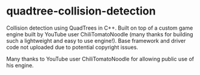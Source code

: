 # quadtree-collision-detection
Collision detection using QuadTrees in C++. Built on top of a custom game engine built by YouTube user ChiliTomatoNoodle (many thanks for building such a lightweight and easy to use engine!). Base framework and driver code not uploaded due to potential copyright issues.

Many thanks to YouTube user ChiliTomatoNoodle for allowing public use of his engine.
